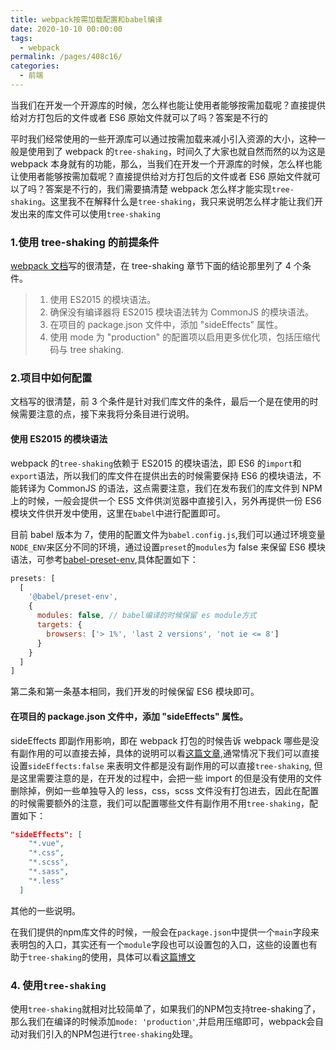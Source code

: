 ```yaml
---
title: webpack按需加载配置和babel编译
date: 2020-10-10 00:00:00
tags: 
  - webpack
permalink: /pages/408c16/
categories: 
  - 前端
---
```


当我们在开发一个开源库的时候，怎么样也能让使用者能够按需加载呢？直接提供给对方打包后的文件或者 ES6 原始文件就可以了吗？答案是不行的

<!-- more -->

平时我们经常使用的一些开源库可以通过按需加载来减小引入资源的大小，这种一般是使用到了 webpack 的`tree-shaking`，时间久了大家也就自然而然的以为这是 webpack 本身就有的功能，那么，当我们在开发一个开源库的时候，怎么样也能让使用者能够按需加载呢？直接提供给对方打包后的文件或者 ES6 原始文件就可以了吗？答案是不行的，我们需要搞清楚 webpack 怎么样才能实现`tree-shaking`。这里我不在解释什么是`tree-shaking`，我只来说明怎么样才能让我们开发出来的库文件可以使用`tree-shaking`

### 1.使用 tree-shaking 的前提条件

[webpack 文档](https://webpack.docschina.org/guides/tree-shaking/#root)写的很清楚，在 tree-shaking 章节下面的结论那里列了 4 个条件。

> 1.  使用 ES2015 的模块语法。
> 2.  确保没有编译器将 ES2015 模块语法转为 CommonJS 的模块语法。
> 3.  在项目的 package.json 文件中，添加 "sideEffects" 属性。
> 4.  使用 mode 为 "production" 的配置项以启用更多优化项，包括压缩代码与 tree shaking.

### 2.项目中如何配置

文档写的很清楚，前 3 个条件是针对我们库文件的条件，最后一个是在使用的时候需要注意的点，接下来我将分条目进行说明。

#### 使用 ES2015 的模块语法

webpack 的`tree-shaking`依赖于 ES2015 的模块语法，即 ES6 的`import`和`export`语法，所以我们的库文件在提供出去的时候需要保持 ES6 的模块语法，不能转译为 CommonJS 的语法，这点需要注意，我们在发布我们的库文件到 NPM 上的时候，一般会提供一个 ES5 文件供浏览器中直接引入，另外再提供一份 ES6 模块文件供开发中使用，这里在`babel`中进行配置即可。

目前 babel 版本为 7，使用的配置文件为`babel.config.js`,我们可以通过环境变量`NODE_ENV`来区分不同的环境，通过设置`preset`的`modules`为 false 来保留 ES6 模块语法，可参考[babel-preset-env](https://babeljs.io/docs/en/babel-preset-env),具体配置如下：

```js
presets: [
  [
    '@babel/preset-env',
    {
      modules: false, // babel编译的时候保留 es module方式
      targets: {
        browsers: ['> 1%', 'last 2 versions', 'not ie <= 8']
      }
    }
  ]
]
```

第二条和第一条基本相同，我们开发的时候保留 ES6 模块即可。

#### 在项目的 package.json 文件中，添加 "sideEffects" 属性。

sideEffects 即副作用影响，即在 webpack 打包的时候告诉 webpack 哪些是没有副作用的可以直接去掉，具体的说明可以看[这篇文章](https://segmentfault.com/a/1190000015689240),通常情况下我们可以直接设置`sideEffects:false` 来表明文件都是没有副作用的可以直接`tree-shaking`, 但是这里需要注意的是，在开发的过程中，会把一些 import 的但是没有使用的文件删除掉，例如一些单独导入的 less，css，scss 文件没有打包进去，因此在配置的时候需要额外的注意，我们可以配置哪些文件有副作用不用`tree-shaking`，配置如下：

```json
"sideEffects": [
    "*.vue",
    "*.css",
    "*.scss",
    "*.sass",
    "*.less"
  ]
```
其他的一些说明。

在我们提供的npm库文件的时候，一般会在`package.json`中提供一个`main`字段来表明包的入口，其实还有一个`module`字段也可以设置包的入口，这些的设置也有助于`tree-shaking`的使用，具体可以看[这篇博文](https://segmentfault.com/a/1190000014286439)

### 4. 使用`tree-shaking`

使用`tree-shaking`就相对比较简单了，如果我们的NPM包支持tree-shaking了，那么我们在编译的时候添加`mode: 'production'`,并启用压缩即可，webpack会自动对我们引入的NPM包进行`tree-shaking`处理。
